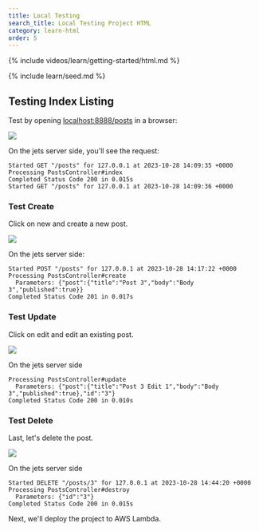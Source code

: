 ```yaml
---
title: Local Testing
search_title: Local Testing Project HTML
category: learn-html
order: 5
---
```


{% include videos/learn/getting-started/html.md %}

{% include learn/seed.md %}

## Testing Index Listing

Test by opening [localhost:8888/posts](http://localhost:8888/posts) in a browser:

![](https://img.boltops.com/tools/jets/learn/html/local-testing-posts-index.png)

On the jets server side, you'll see the request:

    Started GET "/posts" for 127.0.0.1 at 2023-10-28 14:09:35 +0000
    Processing PostsController#index
    Completed Status Code 200 in 0.015s
    Started GET "/posts" for 127.0.0.1 at 2023-10-28 14:09:36 +0000

### Test Create

Click on new and create a new post.

![](https://img.boltops.com/tools/jets/learn/html/local-testing-posts-new.png)

On the jets server side:

    Started POST "/posts" for 127.0.0.1 at 2023-10-28 14:17:22 +0000
    Processing PostsController#create
      Parameters: {"post":{"title":"Post 3","body":"Body 3","published":true}}
    Completed Status Code 201 in 0.017s

### Test Update

Click on edit and edit an existing post.

![](https://img.boltops.com/tools/jets/learn/html/local-testing-posts-edit.png)

On the jets server side

    Processing PostsController#update
      Parameters: {"post":{"title":"Post 3 Edit 1","body":"Body 3","published":true},"id":"3"}
    Completed Status Code 200 in 0.010s

### Test Delete

Last, let's delete the post.

![](https://img.boltops.com/tools/jets/learn/html/local-testing-posts-destroy.png)

On the jets server side

    Started DELETE "/posts/3" for 127.0.0.1 at 2023-10-28 14:44:20 +0000
    Processing PostsController#destroy
      Parameters: {"id":"3"}
    Completed Status Code 200 in 0.015s

Next, we'll deploy the project to AWS Lambda.
